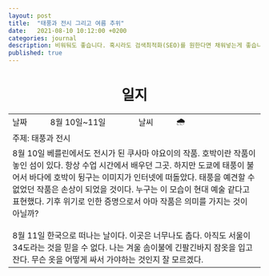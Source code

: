 ```yaml
---
layout: post
title:  "태풍과 전시 그리고 여름 추위"
date:   2021-08-10 10:12:00 +0200
categories: journal
description: 비워둬도 좋습니다. 혹시라도 검색최적화(SEO)를 원한다면 채워넣는게 좋습니다.
published: true
---
```

 
<h1 style='text-align:center;font-weight:bold;'>일지</h1>

<table>

  <tr>
    <td style="width: 15%;" >날짜</td>
    <td style="width: 35%;" >8월 10일~11일</td>
    <td style="width: 15%;" >날씨</td>
    <td style="width: 35%;" >&#127783; </td>
  </tr>
  <tr><td colspan=4> 주제: 태풍과 전시 </td></tr>
  <tr><td colspan=4 class="notes"> 8월 10일 베를린에서도 전시가 된 쿠사마 야요이의 작품. 호박이란 작품이 놓인 섬이 있다. 항상 수업 시간에서 배우던 그곳. 하지만 도쿄에 태풍이 불어서 바다에 호박이 뒹구는 이미지가 인터넷에 떠돌았다. 태풍을 예견할 수 없었던 작품은 손상이 되었을 것이다. 누구는 이 모습이 현대 예술 같다고 표현했다. 기후 위기로 인한 증명으로서 아마 작품은 의미를 가지는 것이 아닐까? <br><br>
  8월 11일 한국으로 떠나는 날이다. 이곳은 너무나도 춥다. 아직도 서울이 34도라는 것을 믿을 수 없다. 나는 겨울 솜이불에 긴팔긴바지 잠옷을 입고 잔다. 무슨 옷을 어떻게 싸서 가야하는 것인지 잘 모르겠다. 
</td></tr>
</table>




